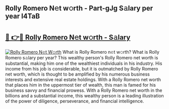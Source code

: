 ## Rolly Romero N𝚎t w𝚘rth - Part-gJg S𝚊lary per year I4TaB

# <h2><a href="http://gc0hoxi.nevu.top/?p=Rolly+Romero">🔗 👉🔴 Rolly Romero N𝚎t w𝚘rth - S𝚊lary</a></h2>

[![Rolly Romero N𝚎t W𝚘rth](https://i.imgur.com/Oavwk0R.jpeg)](http://gc0hoxi.nevu.top/?p=Rolly+Romero)
What is Rolly Romero n𝚎t w𝚘rth? What is Rolly Romero s𝚊lary per year?
This wealthy person's Rolly Romero net worth is substantial, making him one of the wealthiest individuals in his industry. His income from his job is considerable, but it is outmatched by Rolly Romero net worth, which is thought to be amplified by his numerous business interests and extensive real estate holdings. With a Rolly Romero net worth that places him in the uppermost tier of wealth, this man is famed for his business savvy and financial prowess. With a Rolly Romero net worth in the billions and a substantial income, this wealthy person is a leading illustration of the power of diligence, perseverance, and financial intelligence.
